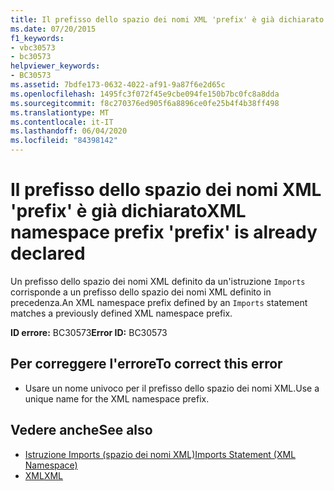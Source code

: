 ```yaml
---
title: Il prefisso dello spazio dei nomi XML 'prefix' è già dichiarato
ms.date: 07/20/2015
f1_keywords:
- vbc30573
- bc30573
helpviewer_keywords:
- BC30573
ms.assetid: 7bdfe173-0632-4022-af91-9a87f6e2d65c
ms.openlocfilehash: 1495fc3f072f45e9cbe094fe150b7bc0fc8a8dda
ms.sourcegitcommit: f8c270376ed905f6a8896ce0fe25b4f4b38ff498
ms.translationtype: MT
ms.contentlocale: it-IT
ms.lasthandoff: 06/04/2020
ms.locfileid: "84398142"
---
```

# <a name="xml-namespace-prefix-prefix-is-already-declared"></a><span data-ttu-id="cd13a-102">Il prefisso dello spazio dei nomi XML 'prefix' è già dichiarato</span><span class="sxs-lookup"><span data-stu-id="cd13a-102">XML namespace prefix 'prefix' is already declared</span></span>
<span data-ttu-id="cd13a-103">Un prefisso dello spazio dei nomi XML definito da un'istruzione `Imports` corrisponde a un prefisso dello spazio dei nomi XML definito in precedenza.</span><span class="sxs-lookup"><span data-stu-id="cd13a-103">An XML namespace prefix defined by an `Imports` statement matches a previously defined XML namespace prefix.</span></span>  
  
 <span data-ttu-id="cd13a-104">**ID errore:** BC30573</span><span class="sxs-lookup"><span data-stu-id="cd13a-104">**Error ID:** BC30573</span></span>  
  
## <a name="to-correct-this-error"></a><span data-ttu-id="cd13a-105">Per correggere l'errore</span><span class="sxs-lookup"><span data-stu-id="cd13a-105">To correct this error</span></span>  
  
- <span data-ttu-id="cd13a-106">Usare un nome univoco per il prefisso dello spazio dei nomi XML.</span><span class="sxs-lookup"><span data-stu-id="cd13a-106">Use a unique name for the XML namespace prefix.</span></span>  
  
## <a name="see-also"></a><span data-ttu-id="cd13a-107">Vedere anche</span><span class="sxs-lookup"><span data-stu-id="cd13a-107">See also</span></span>

- [<span data-ttu-id="cd13a-108">Istruzione Imports (spazio dei nomi XML)</span><span class="sxs-lookup"><span data-stu-id="cd13a-108">Imports Statement (XML Namespace)</span></span>](../language-reference/statements/imports-statement-xml-namespace.md)
- [<span data-ttu-id="cd13a-109">XML</span><span class="sxs-lookup"><span data-stu-id="cd13a-109">XML</span></span>](../programming-guide/language-features/xml/index.md)
